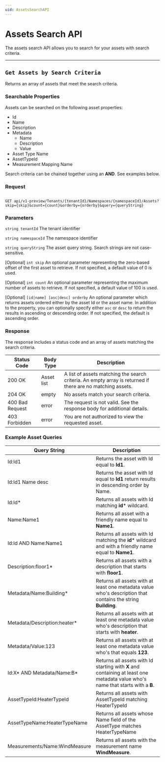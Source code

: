 ```yaml
---
uid: AssetsSearchAPI
---
```


# Assets Search API
The assets search API allows you to search for your assets with search criteria.

***
## `Get Assets by Search Criteria` 
Returns an array of assets that meet the search criteria.

### Searchable Properties
Assets can be searched on the following asset properties:

- Id
- Name
- Description
- Metadata
  - Name
  - Description
  - Value
- Asset Type Name
- AssetTypeId
- Measurement Mapping Name

Search criteria can be chained together using an **AND**. See examples below. 


### Request 
```text 

GET api/v1-preview/Tenants/{tenantId}/Namespaces/{namespaceId}/Assets?skip={skip}&count={count}&orderby={orderby}&query={queryString} 

```

### Parameters  
`string tenantId` 
The tenant identifier

`string namespaceId` 
The namespace identifier

`string queryString`
The asset query string. Search strings are not case-sensitive.

[Optional] `int skip` 
An optional parameter representing the zero-based offset of the first asset to retrieve. If not specified, a default value of 0 is used.

[Optional] `int count` 
An optional parameter representing the maximum number of assets to retrieve. If not specified, a default value of 100 is used.

[Optional] `[id|name] [asc|desc] orderby`
An optional parameter which returns assets ordered either by the asset Id or the asset name. In addition to the property, you can optionally specify either `asc` or `desc` to return the results in ascending or descending order. If not specified, the default is ascending order.

### Response 
The response includes a status code and an array of assets matching the search criteria.

| Status Code | Body Type | Description |
|--|--|--|
| 200 OK | Asset list | A list of assets matching the search criteria. An empty array is returned if there are no matching assets. |
| 204 OK | empty | No assets match your search criteria. |
| 400 Bad Request | error | The request is not valid. See the response body for additional details. |
| 403 Forbidden | error | You are not authorized to view the requested asset. |

### Example Asset Queries

| Query String                   | Description                                                  |
| ------------------------------ | ------------------------------------------------------------ |
| Id:Id1                         | Returns the asset with Id equal to **Id1**.                  |
| Id:Id1 Name desc               | Returns the asset with Id equal to **Id1** return results in descending order by Name.  |
| Id:Id*                         | Returns all assets with Id matching **id*** wildcard. |
| Name:Name1                     | Returns all asset with a friendly name equal to **Name1**. |
| Id:Id AND Name:Name1           | Returns all assets with Id matching the **id*** wildcard and with a friendly name equal to **Name1**. |
| Description:floor1*            | Returns all assets with a description that starts with **floor1**. |
| Metadata/Name:Building*      | Returns all assets with at least one metadata value who's description that contains the string **Building**. |
| Metadata/Description:heater* | Returns all assets with at least one metadata value who's description that starts with **heater**. |
| Metadata/Value:123           | Returns all assets with at least one metadata value who's that equals **123**. |
| Id:X* AND Metadata/Name:B*   | Returns all assets with Id starting with **X** and containing at least one metadata value who's name that starts with a **B**. |
| AssetTypeId:HeaterTypeId | Returns all assets with AssetTypeId matching HeaterTypeId |
| AssetTypeName:HeaterTypeName | Returns all assets whose Name field of the AssetType matches HeaterTypeName |
| Measurements/Name:WindMeasure | Returns all assets with the measurement name **WindMeasure**. |


